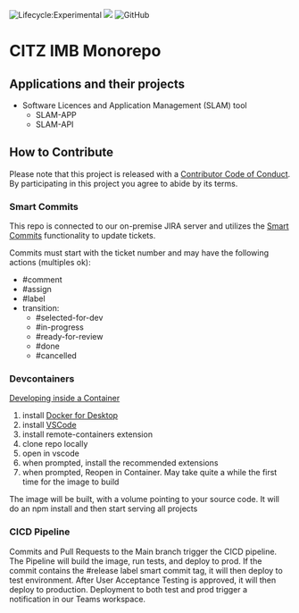![Lifecycle:Experimental](https://img.shields.io/badge/Lifecycle-Experimental-339999)
[![](https://github.com/jpoehnelt/in-solidarity-bot/raw/main/static//badge-flat.png)](https://github.com/apps/in-solidarity)
![GitHub](https://img.shields.io/github/license/bcgov/citz-imb)

# CITZ IMB Monorepo

## Applications and their projects

- Software Licences and Application Management (SLAM) tool
  - SLAM-APP
  - SLAM-API

## How to Contribute

Please note that this project is released with a [Contributor Code of Conduct](Code_of_Conduct.md). By participating in this project you agree to abide by its terms.

### Smart Commits

This repo is connected to our on-premise JIRA server and utilizes the [Smart Commits](https://bigbrassband.com/git-integration-for-jira/documentation/smart-commits.html) functionality to update tickets.

Commits must start with the ticket number and may have the following actions (multiples ok):
- #comment
- #assign
- #label
- transition:
  - #selected-for-dev
  - #in-progress
  - #ready-for-review
  - #done
  - #cancelled

### Devcontainers
[Developing inside a Container](https://code.visualstudio.com/docs/remote/containers)
 1. install [Docker for Desktop](https://www.docker.com/products/docker-desktop)
 2. install [VSCode](https://code.visualstudio.com/Download)
 3. install remote-containers extension
 4. clone repo locally
 5. open in vscode
 6. when prompted, install the recommended extensions
 7. when prompted, Reopen in Container.  May take quite a while the first time for the image to build

 The image will be built, with a volume pointing to your source code.  It will do an npm install and then start serving all projects

 ### CICD Pipeline
 Commits and Pull Requests to the Main branch trigger the CICD pipeline.  The Pipeline will build the image, run tests, and deploy to prod.  If the commit contains the #release label smart commit tag, it will then deploy to test environment.  After User Acceptance Testing is approved, it will then deploy to production.  Deployment to both test and prod trigger a notification in our Teams workspace.